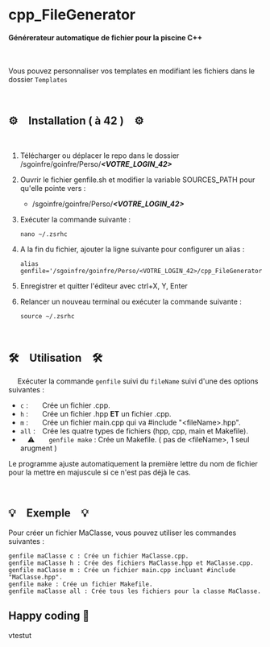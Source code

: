 # cpp_FileGenerator

#### Générerateur automatique de fichier pour la piscine C++
&emsp;


Vous pouvez personnaliser vos templates en modifiant les fichiers dans le dossier `Templates`

&emsp;
## ⚙️&emsp;Installation ( à 42 )&emsp;⚙️
&emsp;
1.  Télécharger ou déplacer le repo dans le dossier /sgoinfre/goinfre/Perso/***\<VOTRE_LOGIN_42\>***

2. Ouvrir le fichier genfile.sh et modifier la variable SOURCES_PATH pour qu'elle pointe vers :

    - /sgoinfre/goinfre/Perso/***\<VOTRE_LOGIN_42\>***

4. Exécuter la commande suivante :

       nano ~/.zsrhc

6. A la fin du fichier, ajouter la ligne suivante pour configurer un alias :

       alias genfile='/sgoinfre/goinfre/Perso/<VOTRE_LOGIN_42>/cpp_FileGenerator/genfile.sh'

8. Enregistrer et quitter l'éditeur avec ctrl+X, Y, Enter
   
9. Relancer un nouveau terminal ou exécuter la commande suivante :

       source ~/.zsrhc

&emsp;
##  🛠️&emsp;Utilisation&emsp;🛠️
&emsp;
Exécuter la commande `genfile` suivi du `fileName` suivi d'une des options suivantes :
- `c` :&emsp;&emsp;Crée un fichier .cpp.
- `h` :&emsp;&emsp;Crée un fichier .hpp **ET** un fichier .cpp.
- `m` :&emsp;&emsp;Crée un fichier main.cpp qui va \#include "\<fileName\>.hpp".
- `all` :&emsp;Crée les quatre types de fichiers (hpp, cpp, main et Makefile).
- &emsp;⚠️&emsp;&emsp;`genfile make` : Crée un Makefile. ( pas de \<fileName\>, 1 seul arugment )

Le programme ajuste automatiquement la première lettre du nom de fichier pour la mettre en majuscule si ce n'est pas déjà le cas.
&emsp;

&emsp;
## 💡&emsp;Exemple&emsp;💡

Pour créer un fichier MaClasse, vous pouvez utiliser les commandes suivantes :

    genfile maClasse c : Crée un fichier MaClasse.cpp.
    genfile maClasse h : Crée des fichiers MaClasse.hpp et MaClasse.cpp.
    genfile maClasse m : Crée un fichier main.cpp incluant #include "MaClasse.hpp".
    genfile make : Crée un fichier Makefile.
    genfile maClasse all : Crée tous les fichiers pour la classe MaClasse.

## Happy coding 🚀

vtestut
